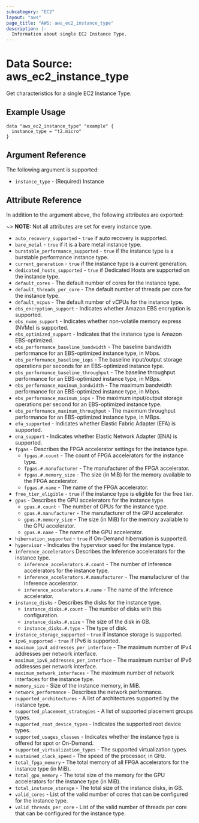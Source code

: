 ```yaml
---
subcategory: "EC2"
layout: "aws"
page_title: "AWS: aws_ec2_instance_type"
description: |-
  Information about single EC2 Instance Type.
---
```



# Data Source: aws_ec2_instance_type

Get characteristics for a single EC2 Instance Type.

## Example Usage

```hcl
data "aws_ec2_instance_type" "example" {
  instance_type = "t2.micro"
}

```

## Argument Reference

The following argument is supported:

* `instance_type` - (Required) Instance

## Attribute Reference

In addition to the argument above, the following attributes are exported:

~> **NOTE:** Not all attributes are set for every instance type.

* `auto_recovery_supported` - `true` if auto recovery is supported.
* `bare_metal` - `true` if it is a bare metal instance type.
* `burstable_performance_supported` - `true` if the instance type is a burstable performance instance type.
* `current_generation` - `true`  if the instance type is a current generation.
* `dedicated_hosts_supported` - `true` if Dedicated Hosts are supported on the instance type.
* `default_cores` - The default number of cores for the instance type.
* `default_threads_per_core` - The  default  number of threads per core for the instance type.
* `default_vcpus` - The default number of vCPUs for the instance type.
* `ebs_encryption_support` - Indicates whether Amazon EBS encryption is supported.
* `ebs_nvme_support` - Indicates whether non-volatile memory express (NVMe) is supported.
* `ebs_optimized_support` - Indicates that the instance type is Amazon EBS-optimized.
* `ebs_performance_baseline_bandwidth` - The baseline bandwidth performance for an EBS-optimized instance type, in Mbps.
* `ebs_performance_baseline_iops` - The baseline input/output storage operations per seconds for an EBS-optimized instance type.
* `ebs_performance_baseline_throughput` - The baseline throughput performance for an EBS-optimized instance type, in MBps.
* `ebs_performance_maximum_bandwidth` - The maximum bandwidth performance for an EBS-optimized instance type, in Mbps.
* `ebs_performance_maximum_iops` - The maximum input/output storage operations per second for an EBS-optimized instance type.
* `ebs_performance_maximum_throughput` - The maximum throughput performance for an EBS-optimized instance type, in MBps.
* `efa_supported` - Indicates whether Elastic Fabric Adapter (EFA) is supported.
* `ena_support` - Indicates whether Elastic Network Adapter (ENA) is supported.
* `fpgas` - Describes the FPGA accelerator settings for the instance type.
    * `fpgas.#.count` - The count of FPGA accelerators for the instance type.
    * `fpgas.#.manufacturer` - The manufacturer of the FPGA accelerator.
    * `fpgas.#.memory_size` - The size (in MiB) for the memory available to the FPGA accelerator.
    * `fpgas.#.name` - The name of the FPGA accelerator.
* `free_tier_eligible` - `true` if the instance type is eligible for the free tier.
* `gpus` - Describes the GPU accelerators for the instance type.
    * `gpus.#.count` - The number of GPUs for the instance type.
    * `gpus.#.manufacturer` - The manufacturer of the GPU accelerator.
    * `gpus.#.memory_size` - The size (in MiB) for the memory available to the GPU accelerator.
    * `gpus.#.name` - The name of the GPU accelerator.
* `hibernation_supported` - `true` if On-Demand hibernation is supported.
* `hypervisor` - Indicates the hypervisor used for the instance type.
* `inference_accelerators` Describes the Inference accelerators for the instance type.
    * `inference_accelerators.#.count` - The number of Inference accelerators for the instance type.
    * `inference_accelerators.#.manufacturer` - The manufacturer of the Inference accelerator.
    * `inference_accelerators.#.name` - The name of the Inference accelerator.
* `instance_disks` - Describes the disks for the instance type.
    * `instance_disks.#.count` - The number of disks with this configuration.
    * `instance_disks.#.size` - The size of the disk in GB.
    * `instance_disks.#.type` - The type of disk.
* `instance_storage_supported` - `true` if instance storage is supported.
* `ipv6_supported` - `true` if IPv6 is supported.
* `maximum_ipv4_addresses_per_interface` - The maximum number of IPv4 addresses per network interface.
* `maximum_ipv6_addresses_per_interface` - The maximum number of IPv6 addresses per network interface.
* `maximum_network_interfaces` - The maximum number of network interfaces for the instance type.
* `memory_size` - Size of the instance memory, in MiB.
* `network_performance` - Describes the network performance.
* `supported_architectures` - A list of architectures supported by the instance type.
* `supported_placement_strategies` - A list of supported placement groups types.
* `supported_root_device_types` - Indicates the supported root device types.
* `supported_usages_classes` - Indicates whether the instance type is offered for spot or On-Demand.
* `supported_virtualization_types` - The supported virtualization types.
* `sustained_clock_speed` - The speed of the processor, in GHz.
* `total_fpga_memory` - The total memory of all FPGA accelerators for the instance type (in MiB).
* `total_gpu_memory` - The total size of the memory for the GPU accelerators for the instance type (in MiB).
* `total_instance_storage` - The total size of the instance disks, in GB.
* `valid_cores` - List of the valid number of cores that can be configured for the instance type.
* `valid_threads_per_core` - List of the valid number of threads per core that can be configured for the instance type.
